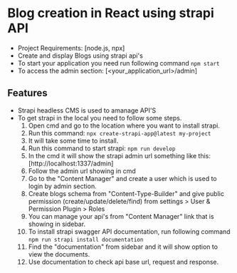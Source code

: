 # Blog creation in React using strapi API

- Project Requirements:
    [node.js, npx]
- Create and display Blogs using strapi api's
- To start your application you need run following command
    `npm start`
- To access the admin section: [<your_application_url>/admin]

## Features

- Strapi headless CMS is used to amanage API'S
- To get strapi in the local you need to follow some steps.
    1. Open cmd and go to the location where you want to install strapi.
    2. Run this command:
        `npx create-strapi-app@latest my-project`
    3. It will take some time to install.
    4. Run this command to start strapi:
        `npm run develop`
    5. In the cmd it will show the strapi admin url something like this:
        [http://localhost:1337/admin]
    6. Follow the admin url showing in cmd
    7. Go to the "Content Manager" and create a user which is used to login by admin section.
    8. Create blogs schema from "Content-Type-Builder" and give public permission (create/update/delete/find) from settings > User & Permission Plugin > Roles
    9. You can manage your api's from "Content Manager" link that is showing in sidebar.
    10. To install strapi swagger API documentation, run following command
        `npm run strapi install documentation`
    11. Find the "documentation" from sidebar and it will show option to view the documents.
    12. Use documentation to check api base url, request and response.